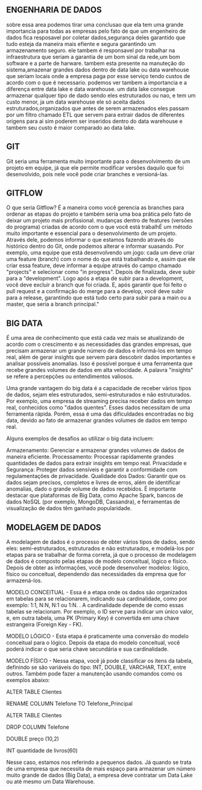 ## ENGENHARIA DE DADOS
sobre essa area podemos tirar uma conclusao que ela tem uma grande importancia para todas as empresas pelo fato de que um engenheiro de dados fica resposavel por coletar dados,segurança deles garantido que tudo esteja da maneira mais efiente e segura garantindo um armazenamento seguro. ele tambem é responsavel por trabalhar na infraestrutura que seriam a garantia de um bom sinal da rede,um bom software e a parte de harware.
tambem esta presente na manuteção do sistema,amazenar grandes dados dentro de data lake ou data warehouse que seriam locais onde a empresa paga por esse serviço tendo custos de acordo com o que é necessario. 
podemos ver tambem a importancia e a diferença entre data lake e data warehouse.
um data lake consegue armazenar qualquer tipo de dado sendo eles estruturados ou nao, e tem um custo menor, ja um data warehouse ele só aceita dados estruturados,organizados que antes de serem armazenados eles passam por um filtro chamado ETL que servem para extrair dados de diferentes origens para ai sim poderem ser inseridos dentro do data warehouse e tambem seu custo é maior comparado ao data lake.

## GIT 
Git seria uma ferramenta muito importante para o desenvolvimento de um projeto em equipe, já que ele permite modificar versões daquilo que foi desenvolvido, pois nele você pode criar branches e versioná-las.

## GITFLOW
O que seria Gitflow? É a maneira como você gerencia as branches para ordenar as etapas do projeto e também seria uma boa prática pelo fato de deixar um projeto mais profissional.  mudanças dentro de features (versões do programa) criadas de acordo com o que você está trabalhÉ um método muito importante e essencial para o desenvolvimento de um projeto. Através dele, podemos informar o que estamos fazendo através do histórico dentro do Git, onde podemos alterar e informar suasando. Por exemplo, uma equipe que está desenvolvendo um jogo: cada um deve criar uma feature (branch) com o nome do que está trabalhando e, assim que ele criar essa feature, deve informar a equipe através do campo chamado "projects" e selecionar como "in progress". Depois de finalizada, deve subir para a "development". Logo após a etapa de subir para a development, você deve excluir a branch que foi criada. E, após garantir que foi feito o pull request e a confirmação do merge para a develop, você deve subir para a release, garantindo que está tudo certo para subir para a main ou a master, que seria a branch principal."



## BIG DATA
É uma area de conhecimento que está cada vez mais se atualizando de acordo com o crescimento e as necessidades das grandes empresas, que precisam armazenar um grande número de dados e informá-los em tempo real, além de gerar insights que servem para descobrir dados importantes e analisar possíveis anomalias. Isso é possível porque é uma ferramenta que recebe grandes volumes de dados em alta velocidade. A palavra "insights" se refere a percepções ou entendimentos valiosos.

Uma grande vantagem do big data é a capacidade de receber vários tipos de dados, sejam eles estruturados, semi-estruturados e não estruturados. Por exemplo, uma empresa de streaming precisa receber dados em tempo real, conhecidos como "dados quentes". Esses dados necessitam de uma ferramenta rápida. Porém, essa é uma das dificuldades encontradas no big data, devido ao fato de armazenar grandes volumes de dados em tempo real.

Alguns exemplos de desafios ao utilizar o big data incluem:

Armazenamento: Gerenciar e armazenar grandes volumes de dados de maneira eficiente.
Processamento: Processar rapidamente grandes quantidades de dados para extrair insights em tempo real.
Privacidade e Segurança: Proteger dados sensíveis e garantir a conformidade com regulamentações de privacidade.
Qualidade dos Dados: Garantir que os dados sejam precisos, completos e livres de erros, além de identificar anomalias, dado o grande volume de dados recebidos.
É importante destacar que plataformas de Big Data, como Apache Spark, bancos de dados NoSQL (por exemplo, MongoDB, Cassandra), e ferramentas de visualização de dados têm ganhado popularidade.

## MODELAGEM DE DADOS 


A modelagem de dados é o processo de obter vários tipos de dados, sendo eles: semi-estruturados, estruturados e não estruturados, e modelá-los por etapas para se trabalhar de forma correta, já que o processo de modelagem de dados é composto pelas etapas de modelo conceitual, lógico e físico. Depois de obter as informações, você pode desenvolver modelos: lógico, físico ou conceitual, dependendo das necessidades da empresa que for armazená-los.

MODELO CONCEITUAL - Essa é a etapa onde os dados são organizados em tabelas para se relacionarem, indicando sua cardinalidade, como por exemplo: 1:1, N:N, N:1 ou 1:N.
. A cardinalidade depende de como essas tabelas se relacionam. Por exemplo, o ID serve para indicar um único valor, e, em outra tabela, uma PK (Primary Key) é convertida em uma chave estrangeira (Foreign Key - FK).

MODELO LÓGICO - Esta etapa é praticamente uma conversão do modelo conceitual para o lógico. Depois da etapa do modelo conceitual, você poderá indicar o que seria chave secundária e sua cardinalidade.

MODELO FÍSICO - Nessa etapa, você já pode classificar os itens da tabela, definindo se são variáveis do tipo: INT, DOUBLE, VARCHAR, TEXT, entre outros. Também pode fazer a manutenção usando comandos como os exemplos abaixo:

ALTER TABLE Clientes

RENAME COLUMN Telefone TO Telefone_Principal

ALTER TABLE Clientes

DROP COLUMN Telefone

DOUBLE preço (10,2)   

INT quantidade de livros(60)

Nesse caso, estamos nos referindo a pequenos dados. Já quando se trata de uma empresa que necessita de mais espaço para armazenar um número muito grande de dados (Big Data), a empresa deve contratar um Data Lake ou até mesmo um Data Warehouse.